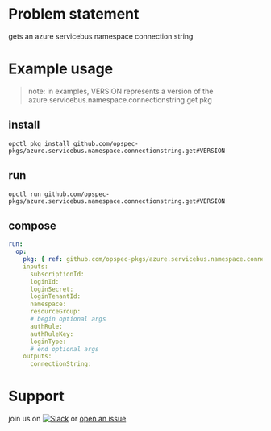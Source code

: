 # Problem statement
gets an azure servicebus namespace connection string

# Example usage

> note: in examples, VERSION represents a version of the azure.servicebus.namespace.connectionstring.get pkg

## install

```shell
opctl pkg install github.com/opspec-pkgs/azure.servicebus.namespace.connectionstring.get#VERSION
```

## run

```
opctl run github.com/opspec-pkgs/azure.servicebus.namespace.connectionstring.get#VERSION
```

## compose

```yaml
run:
  op:
    pkg: { ref: github.com/opspec-pkgs/azure.servicebus.namespace.connectionstring.get#VERSION }
    inputs: 
      subscriptionId:
      loginId:
      loginSecret:
      loginTenantId:
      namespace:
      resourceGroup:
      # begin optional args
      authRule:
      authRuleKey:
      loginType:
      # end optional args
    outputs:
      connectionString:
```

# Support

join us on [![Slack](https://opspec-slackin.herokuapp.com/badge.svg)](https://opspec-slackin.herokuapp.com/)
or [open an issue](https://github.com/opspec-pkgs/azure.servicebus.namespace.connectionstring.get/issues)
